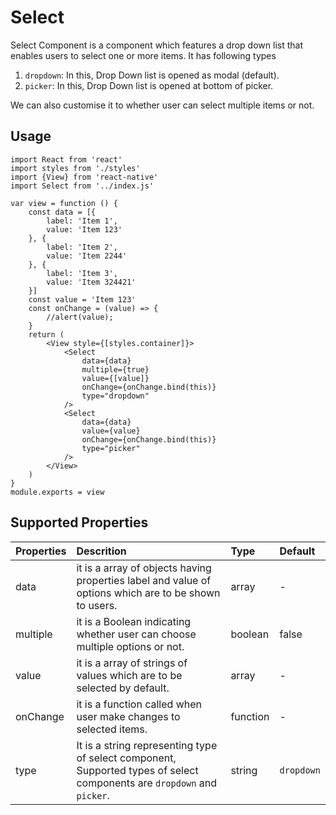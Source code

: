 # Select

Select Component is a component which features a drop down list that enables users to select one or more items. It has following types

1. `dropdown`: In this, Drop Down list is opened as modal \(default\).
2. `picker`: In this, Drop Down list is opened at bottom of picker.

We can also customise it to whether user can select multiple items or not.

## Usage

```markup
import React from 'react'
import styles from './styles'
import {View} from 'react-native'
import Select from '../index.js'

var view = function () {
    const data = [{
        label: 'Item 1',
        value: 'Item 123'
    }, {
        label: 'Item 2',
        value: 'Item 2244'
    }, {
        label: 'Item 3',
        value: 'Item 324421'
    }]
    const value = 'Item 123'
    const onChange = (value) => {
        //alert(value);
    }
    return (
        <View style={[styles.container]}>            
            <Select
                data={data}
                multiple={true}
                value={[value]}
                onChange={onChange.bind(this)}
                type="dropdown"
            />
            <Select
                data={data}
                value={value}
                onChange={onChange.bind(this)}
                type="picker"
            />
        </View>
    )
}
module.exports = view

```

## Supported Properties

| Properties | Descrition | Type | Default |
| :--- | :--- | :--- | :--- |
| data | it is a array of objects having properties label and value of options which are to be shown to users. | array | - |
| multiple | it is a Boolean indicating whether user can choose multiple options or not. | boolean | false |
| value | it is a array of strings of values which are to be selected by default. | array | - |
| onChange | it is a function called when user make changes to selected items. | function | - |
| type | It is a string representing type of select component, Supported types of select components are `dropdown` and `picker`. | string | `dropdown` |



